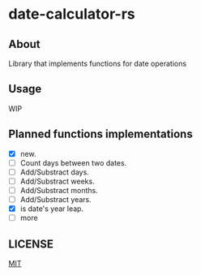 # date-calculator-rs
## About
Library that implements functions for date operations

## Usage
WIP

## Planned functions implementations
- [x] new.
- [ ] Count days between two dates.
- [ ] Add/Substract days.
- [ ] Add/Substract weeks.
- [ ] Add/Substract months.
- [ ] Add/Substract years.
- [x] is date's year leap.
- [ ] more

## LICENSE
[MIT](https://choosealicense.com/licenses/mit/)